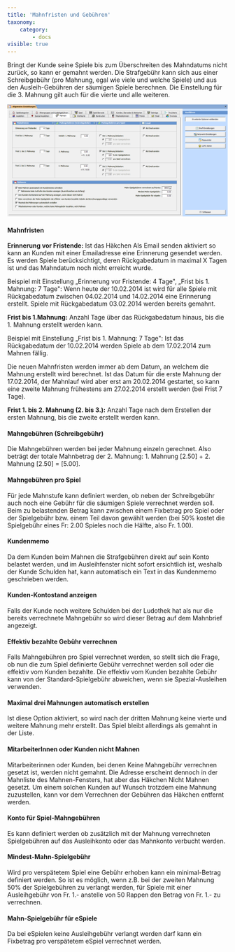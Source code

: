 ```yaml
---
title: 'Mahnfristen und Gebühren'
taxonomy:
    category:
        - docs
visible: true
---
```


Bringt der Kunde seine Spiele bis zum Überschreiten des Mahndatums nicht zurück, so kann er gemahnt werden. Die Strafgebühr kann sich aus einer Schreibgebühr (pro Mahnung, egal wie viele und welche Spiele) und aus den Ausleih-Gebühren der säumigen Spiele berechnen. Die Einstellung für die 3. Mahnung gilt auch für die vierte und alle weiteren.

![mahnfristen](../../../images/mahnfristen.png)

#### Mahnfristen

**Erinnerung vor Fristende:** Ist das Häkchen Als Email senden aktiviert so kann an Kunden mit einer Emailadresse eine Erinnerung gesendet werden. Es werden Spiele berücksichtigt, deren Rückgabedatum in maximal X Tagen ist und das Mahndatum noch nicht erreicht wurde.

Beispiel mit Einstellung „Erinnerung vor Fristende: 4 Tage", „Frist bis 1. Mahnung: 7 Tage": Wenn heute der 10.02.2014 ist wird für alle Spiele mit Rückgabedatum zwischen 04.02.2014 und 14.02.2014 eine Erinnerung erstellt. Spiele mit Rückgabedatum 03.02.2014 werden bereits gemahnt.

**Frist bis 1.Mahnung:** Anzahl Tage über das Rückgabedatum hinaus, bis die 1. Mahnung erstellt werden kann.

Beispiel mit Einstellung „Frist bis 1. Mahnung: 7 Tage": Ist das Rückgabedatum der 10.02.2014 werden Spiele ab dem 17.02.2014 zum Mahnen fällig.

Die neuen Mahnfristen werden immer ab dem Datum, an welchem die Mahnung erstellt wird berechnet. Ist das Datum für die erste Mahnung der 17.02.2014, der Mahnlauf wird aber erst am 20.02.2014 gestartet, so kann eine zweite Mahnung frühestens am 27.02.2014 erstellt werden (bei Frist 7 Tage).

**Frist 1. bis 2. Mahnung (2. bis 3.):** Anzahl Tage nach dem Erstellen der ersten Mahnung, bis die zweite erstellt werden kann.

#### Mahngebühren (Schreibgebühr)

Die Mahngebühren werden bei jeder Mahnung einzeln gerechnet. Also beträgt der totale Mahnbetrag der 2. Mahnung: 1. Mahnung [2.50] + 2. Mahnung [2.50] = [5.00].

#### Mahngebühren pro Spiel

Für jede Mahnstufe kann definiert werden, ob neben der Schreibgebühr auch noch eine Gebühr für die säumigen Spiele verrechnet werden soll. Beim zu belastenden Betrag kann zwischen einem Fixbetrag pro Spiel oder der Spielgebühr bzw. einem Teil davon gewählt werden (bei 50% kostet die Spielgebühr eines Fr: 2.00 Spieles noch die Hälfte, also Fr. 1.00).

#### Kundenmemo

Da dem Kunden beim Mahnen die Strafgebühren direkt auf sein Konto belastet werden, und im Ausleihfenster nicht sofort ersichtlich ist, weshalb der Kunde Schulden hat, kann automatisch ein Text in das Kundenmemo geschrieben werden.

#### Kunden-Kontostand anzeigen

Falls der Kunde noch weitere Schulden bei der Ludothek hat als nur die bereits verrechnete Mahngebühr so wird dieser Betrag auf dem Mahnbrief angezeigt.

#### Effektiv bezahlte Gebühr verrechnen

Falls Mahngebühren pro Spiel verrechnet werden, so stellt sich die Frage, ob nun die zum Spiel definierte Gebühr verrechnet werden soll oder die effektiv vom Kunden bezahlte. Die effektiv vom Kunden bezahlte Gebühr kann von der Standard-Spielgebühr abweichen, wenn sie Spezial-Ausleihen verwenden.

#### Maximal drei Mahnungen automatisch erstellen

Ist diese Option aktiviert, so wird nach der dritten Mahnung keine vierte und weitere Mahnung mehr erstellt. Das Spiel bleibt allerdings als gemahnt in der Liste.

#### MitarbeiterInnen oder Kunden nicht Mahnen

Mitarbeiterinnen oder Kunden, bei denen Keine Mahngebühr verrechnen gesetzt ist, werden nicht gemahnt. Die Adresse erscheint dennoch in der Mahnliste des Mahnen-Fensters, hat aber das Häkchen Nicht Mahnen gesetzt. Um einem solchen Kunden auf Wunsch trotzdem eine Mahnung zuzustellen, kann vor dem Verrechnen der Gebühren das Häkchen entfernt werden.

#### Konto für Spiel-Mahngebühren

Es kann definiert werden ob zusätzlich mit der Mahnung verrechneten Spielgebühren auf das Ausleihkonto oder das Mahnkonto verbucht werden.

#### Mindest-Mahn-Spielgebühr

Wird pro verspätetem Spiel eine Gebühr erhoben kann ein minimal-Betrag definiert werden. So ist es möglich, wenn z.B. bei der zweiten Mahnung 50% der Spielgebühren zu verlangt werden, für Spiele mit einer Ausleihgebühr von Fr. 1.- anstelle von 50 Rappen den Betrag von Fr. 1.- zu verrechnen.

#### Mahn-Spielgebühr für eSpiele

Da bei eSpielen keine Ausleihgebühr verlangt werden darf kann ein Fixbetrag pro verspätetem eSpiel verrechnet werden.
